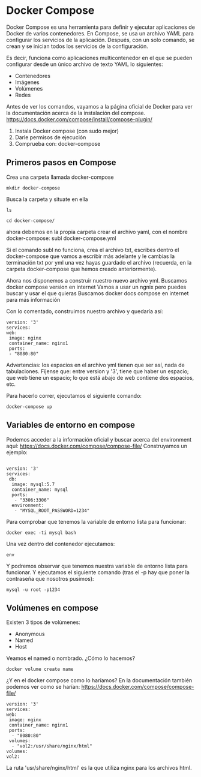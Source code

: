 # Docker Compose
Docker Compose es una herramienta para definir y ejecutar aplicaciones de Docker de varios contenedores. En Compose, se usa un archivo YAML para configurar los servicios de la aplicación. Después, con un solo comando, se crean y se inician todos los servicios de la configuración.

Es decir, funciona como aplicaciones multicontenedor en el que se pueden configurar desde un único archivo de texto YAML lo siguientes:
- Contenedores
- Imágenes
- Volúmenes
- Redes

Antes de ver los comandos, vayamos a la página oficial de Docker para ver la documentación acerca de la instalación del compose.
https://docs.docker.com/compose/install/compose-plugin/

1. Instala Docker compose (con sudo mejor)
2. Darle permisos de ejecución
3. Comprueba con:
docker-compose

## Primeros pasos en Compose
Crea una carpeta llamada docker-compose
<pre><code>mkdir docker-compose</pre></code>
Busca la carpeta y situate en ella
<pre><code>ls</pre></code>
<pre><code>cd docker-compose/</pre></code>

ahora debemos en la propia carpeta crear el archivo yaml, con el nombre docker-compose:
subl docker-compose.yml

Si el comando subl no funciona, crea el archivo txt, escribes dentro el docker-compose que vamos a escribir más adelante y le cambias la terminación txt por yml una vez hayas guardado el archivo (recuerda, en la carpeta docker-compose que hemos creado anteriormente).

Ahora nos disponemos a construir nuestro nuevo archivo yml.
Buscamos docker compose version en internet
Vamos a usar un ngnix pero puedes buscar y usar el que quieras
Buscamos docker docs compose en internet para más información

Con lo comentado, construimos nuestro archivo y quedaría así:
 ````
version: '3'
services:
 web:
  image: nginx
  container_name: nginx1
  ports:
  - "8080:80"
````
Advertencias:
los espacios en el archivo yml tienen que ser así, nada de tabulaciones. Fíjense que: entre version y '3', tiene que haber un espacio; que web tiene un espacio; lo que está abajo de web contiene dos espacios, etc.

Para hacerlo correr, ejecutamos el siguiente comando:
<pre><code>docker-compose up</pre></code>

## Variables de entorno en compose
Podemos acceder a la información oficial y buscar acerca del environment aquí: https://docs.docker.com/compose/compose-file/
Construyamos un ejemplo:

<pre><code>
version: '3'
services:
 db:
  image: mysql:5.7
  container_name: mysql
  ports:
   - "3306:3306"
  environment:
   - "MYSQL_ROOT_PASSWORD=1234"
</pre></code>

Para comprobar que tenemos la variable de entorno lista para funcionar:
<pre><code>docker exec -ti mysql bash</pre></code>
Una vez dentro del contenedor ejecutamos:
<pre><code>env</pre></code>
Y podremos observar que tenemos nuestra variable de entorno lista para funcionar.
Y ejecutamos el siguiente comando (tras el -p hay que poner la contraseña que nosotros pusimos):
<pre><code>mysql -u root -p1234</pre></code>

## Volúmenes en compose

Existen 3 tipos de volúmenes:
 - Anonymous
 - Named
 - Host

Veamos el named o nombrado. ¿Cómo lo hacemos?
<pre><code>docker volume create name</pre></code>

¿Y en el docker compose como lo haríamos?
En la documentación también podemos ver como se harían: https://docs.docker.com/compose/compose-file/
 ````
version: '3'
services:
 web:
  image: nginx
  container_name: nginx1
  ports:
   - "8080:80"
  volumes:
   - "vol2:/usr/share/nginx/html" 
volumes:
 vol2:
````
La ruta 'usr/share/nginx/html' es la que utiliza nginx para los archivos html.